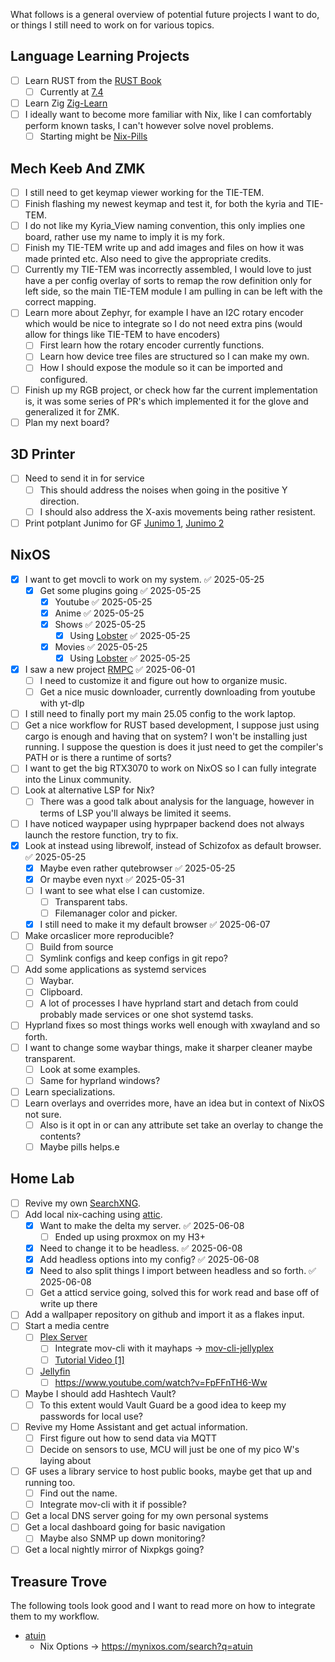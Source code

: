 What follows is a general overview of potential future projects I want to do, or things I still need to work on for various topics.
## Language Learning Projects

- [ ] Learn RUST from the [RUST Book](https://doc.rust-lang.org/book/)
	- [ ] Currently at [7.4](https://doc.rust-lang.org/book/ch07-04-bringing-paths-into-scope-with-the-use-keyword.html)
- [ ] Learn Zig [Zig-Learn](https://ziglang.org/learn/)
- [ ] I ideally want to become more familiar with Nix, like I can comfortably perform known tasks, I can't however solve novel problems. 
	- [ ] Starting might be [Nix-Pills](https://nixos.org/guides/nix-pills/)

## Mech Keeb And ZMK

- [ ] I still need to get keymap viewer working for the  TIE-TEM.
- [ ] Finish flashing my newest keymap and test it, for both the kyria and TIE-TEM.
- [ ] I do not like my Kyria_View naming convention, this only implies one board, rather use my name to imply it is my fork.
- [ ] Finish my TIE-TEM write up and add images and files on how it was made printed etc. Also need to give the appropriate credits.
- [ ] Currently my TIE-TEM was incorrectly assembled, I would love to just have a per config overlay of sorts to remap the row definition only for left side, so the main TIE-TEM module I am pulling in can be left with the correct mapping.
- [ ] Learn more about Zephyr, for example I have an I2C rotary encoder which would be nice to integrate so I do not need extra pins (would allow for things like TIE-TEM to have encoders)
	- [ ] First learn how the rotary encoder currently functions.
	- [ ] Learn how device tree files are structured so I can make my own.
	- [ ] How I should expose the module so it can be imported and configured.
- [ ] Finish up my RGB project, or check how far the current implementation is, it was some series of PR's which implemented it for the glove and generalized it for ZMK.
- [ ] Plan my next board?

## 3D Printer

- [ ] Need to send it in for service
	- [ ] This should address the noises when going in the positive Y direction.
	- [ ] I should also address the X-axis movements being rather resistent.
- [ ] Print potplant Junimo for GF [Junimo 1](https://www.printables.com/model/208635-stardew-valley-junimo-vase-for-plant-pot/files), [Junimo 2](https://www.printables.com/model/233488-stardew-valley-junimo-succulent-holder)

## NixOS

- [x] I want to get movcli to work on my system. ✅ 2025-05-25
	- [x] Get some plugins going ✅ 2025-05-25
		- [x] Youtube ✅ 2025-05-25
		- [x] Anime ✅ 2025-05-25
		- [x] Shows ✅ 2025-05-25
			- [x] Using [Lobster](https://github.com/justchokingaround/lobster?tab=readme-ov-file#nixos-flake) ✅ 2025-05-25
		- [x] Movies ✅ 2025-05-25
			- [x] Using [Lobster](https://github.com/justchokingaround/lobster?tab=readme-ov-file#nixos-flake) ✅ 2025-05-25
- [x] I saw a new project [RMPC](https://github.com/mierak/rmpc) ✅ 2025-06-01
	- [ ] I need to customize it and figure out how to organize music.
	- [ ] Get a nice music downloader, currently downloading from youtube with yt-dlp
- [ ] I still need to finally port my main 25.05 config to the work laptop.
- [ ] Get a nice workflow for RUST based development, I suppose just using cargo is enough and having that on system? I won't be installing just running. I suppose the question is does it just need to get the compiler's PATH or is there a runtime of sorts?
- [ ] I want to get the big RTX3070 to work on NixOS so I can fully integrate into the Linux community.
- [ ] Look at alternative LSP for Nix?
	- [ ] There was a good talk about analysis for the language, however in terms of LSP you'll always be limited it seems.
- [ ] I have noticed waypaper using hyprpaper backend does not always launch the restore function, try to fix.
- [x] Look at instead using librewolf, instead of Schizofox as default browser. ✅ 2025-05-25
	- [x] Maybe even rather qutebrowser ✅ 2025-05-25
	- [x] Or maybe even nyxt ✅ 2025-05-31
	- [ ] I want to see what else I can customize.
		- [ ] Transparent tabs.
		- [ ] Filemanager color and picker.
	- [x] I still need to make it my default browser ✅ 2025-06-07
- [ ] Make orcaslicer more reproducible? 
	- [ ] Build from source
	- [ ] Symlink configs and keep configs in git repo?
- [ ] Add some applications as systemd services
	- [ ] Waybar.
	- [ ] Clipboard.
	- [ ] A lot of processes I have hyprland start and detach from could probably made services or one shot systemd tasks.
- [ ] Hyprland fixes so most things works well enough with xwayland and so forth.
- [ ] I want to change some waybar things, make it sharper cleaner maybe transparent. 
	- [ ] Look at some examples.
	- [ ] Same for hyprland windows?
- [ ] Learn specializations.
- [ ] Learn overlays and overrides more, have an idea but in context of NixOS not sure.
	- [ ] Also is it opt in or can any attribute set take an overlay to change the contents?
	- [ ] Maybe pills helps.e

## Home Lab

- [ ] Revive my own [SearchXNG](https://github.com/searxng/searxng).
- [ ] Add local nix-caching using [attic](https://github.com/zhaofengli/attic).
	- [x] Want to make the delta my server. ✅ 2025-06-08
		- [ ] Ended up using proxmox on my H3+
	- [x] Need to change it to be headless. ✅ 2025-06-08
	- [x] Add headless options into my config? ✅ 2025-06-08
	- [x] Need to also split things I import between headless and so forth. ✅ 2025-06-08
	- [ ] Get a atticd service going, solved this for work read and base off of write up there
- [ ] Add a wallpaper repository on github and import it as a flakes input.
- [ ] Start a media centre
	- [ ] [Plex Server](https://www.plex.tv/)
		- [ ] Integrate mov-cli with it mayhaps -> [mov-cli-jellyplex](https://github.com/mov-cli/mov-cli-jellyplex)
		- [ ] [Tutorial Video [1]](https://www.howtogeek.com/did-you-know-you-could-stream-plex-or-jellyfin-in-your-terminal/)
	- [ ] [Jellyfin](https://jellyfin.org/)
		- [ ] https://www.youtube.com/watch?v=FpFFnTH6-Ww
- [ ] Maybe I should add Hashtech Vault?
	- [ ] To this extent would Vault Guard be a good idea to keep my passwords for local use?
- [ ] Revive my Home Assistant and get actual information.
	- [ ] First figure out how to send data via MQTT
	- [ ] Decide on sensors to use, MCU will just be one of my pico W's laying about
- [ ] GF uses a library service to host public books, maybe get that up and running too.
	- [ ] Find out the name.
	- [ ] Integrate mov-cli with it if possible?
- [ ] Get a local DNS server going for my own personal systems
- [ ] Get a local dashboard going for basic navigation
	- [ ] Maybe also SNMP up down monitoring?
- [ ] Get a local nightly mirror of Nixpkgs going? 

## Treasure Trove

The following tools look good and I want to read more on how to integrate them to my workflow.

- [atuin](https://atuin.sh/)
	- Nix Options -> https://mynixos.com/search?q=atuin   


